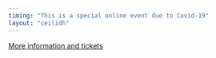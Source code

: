 ```yaml
---
timing: "This is a special online event due to Covid-19"
layout: "ceilidh"
---
```


[More information and tickets](https://www.tickettailor.com/events/oxfolkceilidhs/)
